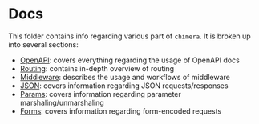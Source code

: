 # Docs
This folder contains info regarding various part of `chimera`. It is broken up into several sections:
- [OpenAPI](openapi.md): covers everything regarding the usage of OpenAPI docs
- [Routing](routing.md): contains in-depth overview of routing
- [Middleware](middleware.md): describes the usage and workflows of middleware
- [JSON](json.md): covers information regarding JSON requests/responses 
- [Params](params.md): covers information regarding parameter marshaling/unmarshaling
- [Forms](form.md): covers information regarding form-encoded requests
